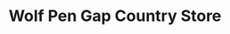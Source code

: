 ---
title: "Wolf Pen Gap Country Store"
url: /suches/wolf-pen-gap-country-store/
shop: Lebensmittel
---